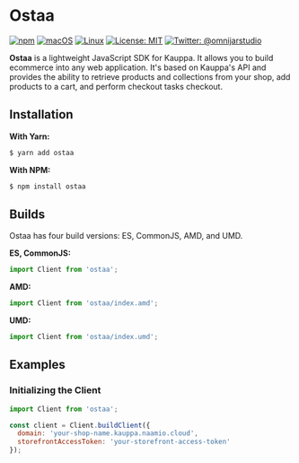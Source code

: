 # Ostaa

[![npm](https://img.shields.io/npm/v/npm.svg)]()
[![macOS](https://img.shields.io/badge/os-macOS-green.svg?style=flat)]()
[![Linux](https://img.shields.io/badge/os-linux-green.svg?style=flat)]()
[![License: MIT](https://img.shields.io/badge/License-MIT-yellow.svg?style=flat)](https://opensource.org/licenses/MIT)
[![Twitter: @omnijarstudio](https://img.shields.io/badge/contact-@omnijarstudio-blue.svg?style=flat)](https://twitter.com/omnijarstudio)

**Ostaa** is a lightweight JavaScript SDK for Kauppa. It allows you 
to build ecommerce into any web application. It's based on Kauppa's 
API and provides the ability to retrieve products and collections 
from your shop, add products to a cart, and perform checkout tasks 
checkout.

## Installation
**With Yarn:**
```bash
$ yarn add ostaa
```
**With NPM:**
```bash
$ npm install ostaa
```

## Builds
Ostaa has four build versions: ES, CommonJS, AMD, and UMD.

**ES, CommonJS:**
```javascript
import Client from 'ostaa';
```
**AMD:**
```javascript
import Client from 'ostaa/index.amd';
```
**UMD:**
```javascript
import Client from 'ostaa/index.umd';
```

## Examples

### Initializing the Client
```javascript
import Client from 'ostaa';

const client = Client.buildClient({
  domain: 'your-shop-name.kauppa.naamio.cloud',
  storefrontAccessToken: 'your-storefront-access-token'
});
```